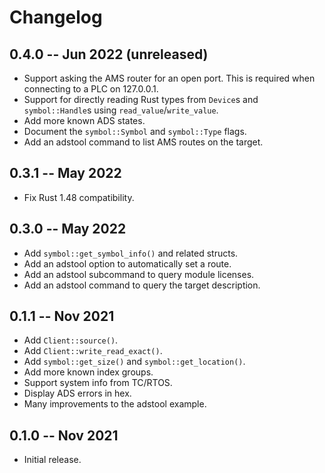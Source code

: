 # Changelog

## 0.4.0 -- Jun 2022 (unreleased)

- Support asking the AMS router for an open port.  This is required
  when connecting to a PLC on 127.0.0.1.
- Support for directly reading Rust types from `Device`s and
  `symbol::Handle`s using `read_value`/`write_value`.
- Add more known ADS states.
- Document the `symbol::Symbol` and `symbol::Type` flags.
- Add an adstool command to list AMS routes on the target.

## 0.3.1 -- May 2022

- Fix Rust 1.48 compatibility.

## 0.3.0 -- May 2022

- Add `symbol::get_symbol_info()` and related structs.
- Add an adstool option to automatically set a route.
- Add an adstool subcommand to query module licenses.
- Add an adstool command to query the target description.

## 0.1.1 -- Nov 2021

- Add `Client::source()`.
- Add `Client::write_read_exact()`.
- Add `symbol::get_size()` and `symbol::get_location()`.
- Add more known index groups.
- Support system info from TC/RTOS.
- Display ADS errors in hex.
- Many improvements to the adstool example.

## 0.1.0 -- Nov 2021

- Initial release.
